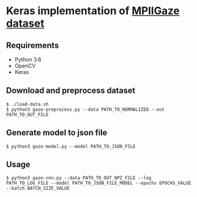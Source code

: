 
# Keras implementation of [MPIIGaze dataset](https://www.mpi-inf.mpg.de/departments/computer-vision-and-machine-learning/research/gaze-based-human-computer-interaction/appearance-based-gaze-estimation-in-the-wild/)

## Requirements
- Python 3.6
- OpenCV
- Keras

## Download and preprocess dataset

    $ ./load-data.sh
    $ python3 gaze-preprocess.py --data PATH_TO_NORMALIZED --out PATH_TO_OUT_FILE
    
## Generate model to json file

    $ python3 gaze-model.py --model PATH_TO_JSON_FILE
    
## Usage

    $ python3 gaze-cnn.py --data PATH_TO_OUT_NPZ_FILE --log PATH_TO_LOG_FILE --model PATH_TO_JSON_FILE_MODEL --epochs EPOCHS_VALUE --batch BATCH_SIZE_VALUE
